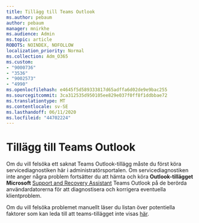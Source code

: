 ```yaml
---
title: Tillägg till Teams Outlook
ms.author: pebaum
author: pebaum
manager: mnirkhe
ms.audience: Admin
ms.topic: article
ROBOTS: NOINDEX, NOFOLLOW
localization_priority: Normal
ms.collection: Adm_O365
ms.custom:
- "9000736"
- "3536"
- "9002573"
- "4990"
ms.openlocfilehash: e4645f5d589333817d65adffa6d02de9e9bac255
ms.sourcegitcommit: 3ca312535d950105ee829e037f0ff8f1ddbbae72
ms.translationtype: MT
ms.contentlocale: sv-SE
ms.lasthandoff: 06/11/2020
ms.locfileid: "44702224"
---
```

# <a name="teams-outlook-add-in"></a>Tillägg till Teams Outlook

Om du vill felsöka ett saknat Teams Outlook-tillägg måste du först köra servicediagnostiken här i administratörsportalen.  Om servicediagnostiken inte anger några problem fortsätter du att hämta och köra **Outlook-tillägget Microsoft** [Support and Recovery Assistant](https://aka.ms/SaRA-TeamsAddInScenario) Teams Outlook på de berörda användardatorerna för att diagnostisera och korrigera eventuella klientproblem.

Om du vill felsöka problemet manuellt läser du listan över potentiella faktorer som kan leda till att teams-tillägget inte visas [här](https://docs.microsoft.com/microsoftteams/teams-add-in-for-outlook#teams-meeting-add-in-in-outlook-for-windows-does-not-show).
